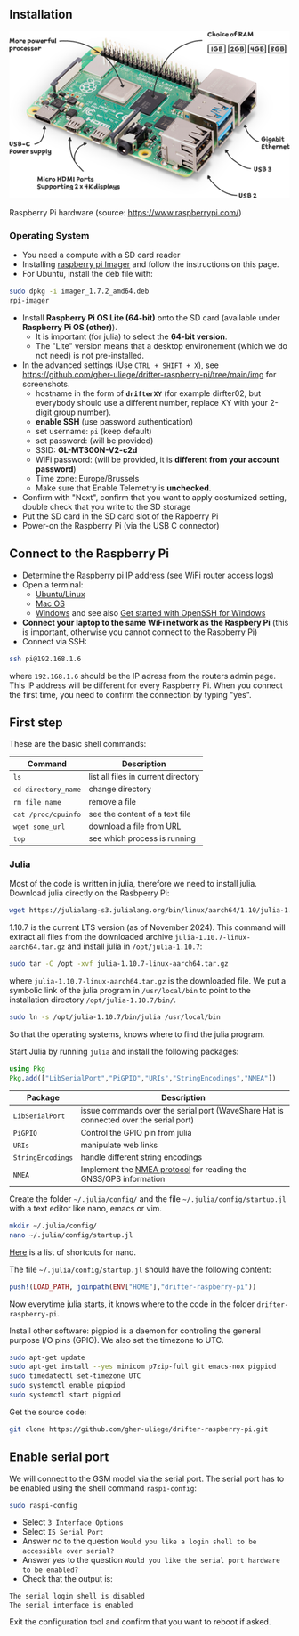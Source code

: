 ## Installation

![raspberry-pi-4-labelled](img/raspberry-pi-4-labelled.png)

Raspberry Pi hardware (source: https://www.raspberrypi.com/)

### Operating System

* You need a compute with a SD card reader
* Installing [raspberry pi Imager](https://www.raspberrypi.com/software/) and follow the instructions on this page.
* For Ubuntu, install the deb file with:

```bash
sudo dpkg -i imager_1.7.2_amd64.deb
rpi-imager
```

* Install **Raspberry Pi OS Lite (64-bit)** onto the SD card (available under **Raspberry Pi OS (other)**).
     * It is important (for julia) to select the **64-bit version**.
     * The "Lite" version means that a desktop environement (which we do not need) is not pre-installed.
* In the advanced settings (Use `CTRL + SHIFT + X`), see https://github.com/gher-uliege/drifter-raspberry-pi/tree/main/img for screenshots.
     * hostname in the form of __`drifterXY`__ (for example dirfter02, but everybody should use a different number, replace XY with your 2-digit group number).
     * __enable SSH__ (use password authentication)
     * set username: `pi` (keep default)
     * set password: (will be provided)
     * SSID: __GL-MT300N-V2-c2d__
     * WiFi password:  (will be provided, it is __different from your account password__)
     * Time zone: Europe/Brussels
     * Make sure that Enable Telemetry is __unchecked__.
* Confirm with "Next", confirm that you want to apply costumized setting, double check that you write to the SD storage
* Put the SD card in the SD card slot of the Rapberry Pi
* Power-on the Raspberry Pi (via the USB C connector)

## Connect to the Raspberry Pi

* Determine the Raspberry pi IP address (see WiFi router access logs)
* Open a terminal:
     * [Ubuntu/Linux](https://ubuntu.com/tutorials/command-line-for-beginners#3-opening-a-terminal)
     * [Mac OS](https://support.apple.com/guide/terminal/open-or-quit-terminal-apd5265185d-f365-44cb-8b09-71a064a42125/mac)
     * [Windows](https://learn.microsoft.com/en-us/powershell/scripting/windows-powershell/starting-windows-powershell?view=powershell-7.3#from-the-start-menu) and  see also [Get started with OpenSSH for Windows](https://learn.microsoft.com/en-us/windows-server/administration/openssh/openssh_install_firstuse?tabs=gui)
* __Connect your laptop to the same WiFi network as the Raspbery Pi__ (this is important, otherwise you cannot connect to the Raspberry Pi)
* Connect via SSH:

```bash
ssh pi@192.168.1.6
```

where `192.168.1.6` should be the IP adress from the routers admin page. This IP address will be different for every Raspberry Pi. When you connect the first time, you need to confirm the connection by typing "yes".

## First step


These are the basic shell commands:

| Command  | Description  |
|---|---|
| `ls` | list all files in current directory |
| `cd directory_name` | change directory |
| `rm file_name` | remove a file |
| `cat /proc/cpuinfo` | see the content of a text file |
| `wget some_url` | download a file from URL |
| `top`  | see which process is running |


### Julia

Most of the code is written in julia, therefore we need to install julia.
Download julia directly on the Rasbperry Pi:

```bash
wget https://julialang-s3.julialang.org/bin/linux/aarch64/1.10/julia-1.10.7-linux-aarch64.tar.gz
```

1.10.7 is the current LTS version (as of November 2024). This command will extract all files from the downloaded archive `julia-1.10.7-linux-aarch64.tar.gz` and install julia in `/opt/julia-1.10.7`:

```bash
sudo tar -C /opt -xvf julia-1.10.7-linux-aarch64.tar.gz
```

where `julia-1.10.7-linux-aarch64.tar.gz` is the downloaded file. We put a symbolic link of the julia program in `/usr/local/bin` to point to the installation directory `/opt/julia-1.10.7/bin/`.

```bash
sudo ln -s /opt/julia-1.10.7/bin/julia /usr/local/bin
```

So that the operating systems, knows where to find the julia program.

Start Julia by running `julia` and install the following packages:

```julia
using Pkg
Pkg.add(["LibSerialPort","PiGPIO","URIs","StringEncodings","NMEA"])
```

| Package  | Description  |
|---|---|
| `LibSerialPort` | issue commands over the serial port (WaveShare Hat is connected over the serial port) |
| `PiGPIO` | Control the GPIO pin from julia |
| `URIs` | manipulate web links |
| `StringEncodings` | handle different string encodings |
| `NMEA` | Implement the [NMEA protocol](https://en.wikipedia.org/wiki/NMEA_0183) for reading the GNSS/GPS information |

Create the folder `~/.julia/config/` and the file `~/.julia/config/startup.jl` with a text editor like nano, emacs or vim.

```bash
mkdir ~/.julia/config/
nano ~/.julia/config/startup.jl
```

[Here](https://www.nano-editor.org/dist/latest/cheatsheet.html) is a list of shortcuts for nano.

The file  `~/.julia/config/startup.jl` should have the following content:

```julia
push!(LOAD_PATH, joinpath(ENV["HOME"],"drifter-raspberry-pi"))
```

Now everytime julia starts, it knows where to the code in the folder `drifter-raspberry-pi`.

Install other software: pigpiod is a daemon for controling the general purpose I/O pins (GPIO). We also set the timezone to UTC.

```bash
sudo apt-get update
sudo apt-get install --yes minicom p7zip-full git emacs-nox pigpiod
sudo timedatectl set-timezone UTC
sudo systemctl enable pigpiod
sudo systemctl start pigpiod
```

Get the source code:

```bash
git clone https://github.com/gher-uliege/drifter-raspberry-pi.git
```


## Enable serial port

We will connect to the GSM model via the serial port. The serial port has to be enabled using the
shell command `raspi-config`:

```bash
sudo raspi-config
```

* Select `3 Interface Options`
* Select  `I5 Serial Port`
* Answer *no* to the question `Would you like a login shell to be accessible over serial?`
* Answer *yes* to the question `Would you like the serial port hardware to be enabled?`
* Check that the output is:

```
The serial login shell is disabled
The serial interface is enabled
```

Exit the configuration tool and confirm that you want to reboot if asked.
